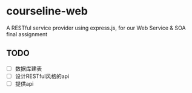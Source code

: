 # courseline-web

A RESTful service provider using express.js, for our Web Service & SOA final assignment

## TODO
- [ ] 数据库建表
- [ ] 设计RESTful风格的api
- [ ] 提供api
